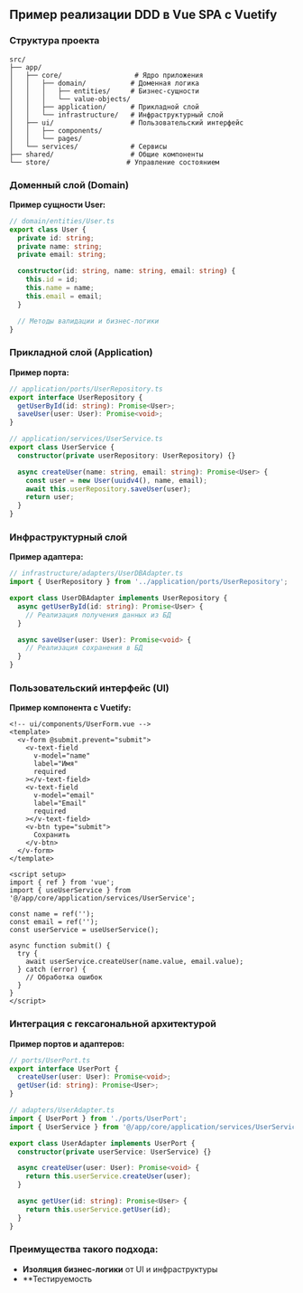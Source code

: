 ## Пример реализации DDD в Vue SPA с Vuetify

### Структура проекта

```
src/
├── app/
│   ├── core/                  # Ядро приложения
│   │   ├── domain/           # Доменная логика
│   │   │   ├── entities/     # Бизнес-сущности
│   │   │   └── value-objects/
│   │   ├── application/      # Прикладной слой
│   │   └── infrastructure/   # Инфраструктурный слой
│   ├── ui/                   # Пользовательский интерфейс
│   │   ├── components/
│   │   └── pages/
│   └── services/             # Сервисы
├── shared/                   # Общие компоненты
└── store/                   # Управление состоянием
```

### Доменный слой (Domain)

**Пример сущности User:**
```typescript
// domain/entities/User.ts
export class User {
  private id: string;
  private name: string;
  private email: string;

  constructor(id: string, name: string, email: string) {
    this.id = id;
    this.name = name;
    this.email = email;
  }

  // Методы валидации и бизнес-логики
}
```

### Прикладной слой (Application)

**Пример порта:**
```typescript
// application/ports/UserRepository.ts
export interface UserRepository {
  getUserById(id: string): Promise<User>;
  saveUser(user: User): Promise<void>;
}

// application/services/UserService.ts
export class UserService {
  constructor(private userRepository: UserRepository) {}

  async createUser(name: string, email: string): Promise<User> {
    const user = new User(uuidv4(), name, email);
    await this.userRepository.saveUser(user);
    return user;
  }
}
```

### Инфраструктурный слой

**Пример адаптера:**
```typescript
// infrastructure/adapters/UserDBAdapter.ts
import { UserRepository } from '../application/ports/UserRepository';

export class UserDBAdapter implements UserRepository {
  async getUserById(id: string): Promise<User> {
    // Реализация получения данных из БД
  }

  async saveUser(user: User): Promise<void> {
    // Реализация сохранения в БД
  }
}
```

### Пользовательский интерфейс (UI)

**Пример компонента с Vuetify:**
```vue
<!-- ui/components/UserForm.vue -->
<template>
  <v-form @submit.prevent="submit">
    <v-text-field
      v-model="name"
      label="Имя"
      required
    ></v-text-field>
    <v-text-field
      v-model="email"
      label="Email"
      required
    ></v-text-field>
    <v-btn type="submit">
      Сохранить
    </v-btn>
  </v-form>
</template>

<script setup>
import { ref } from 'vue';
import { useUserService } from '@/app/core/application/services/UserService';

const name = ref('');
const email = ref('');
const userService = useUserService();

async function submit() {
  try {
    await userService.createUser(name.value, email.value);
  } catch (error) {
    // Обработка ошибок
  }
}
</script>
```

### Интеграция с гексагональной архитектурой

**Пример портов и адаптеров:**
```typescript
// ports/UserPort.ts
export interface UserPort {
  createUser(user: User): Promise<void>;
  getUser(id: string): Promise<User>;
}

// adapters/UserAdapter.ts
import { UserPort } from './ports/UserPort';
import { UserService } from '@/app/core/application/services/UserService';

export class UserAdapter implements UserPort {
  constructor(private userService: UserService) {}

  async createUser(user: User): Promise<void> {
    return this.userService.createUser(user);
  }

  async getUser(id: string): Promise<User> {
    return this.userService.getUser(id);
  }
}
```

### Преимущества такого подхода:

* **Изоляция бизнес-логики** от UI и инфраструктуры
* **Тестируемость